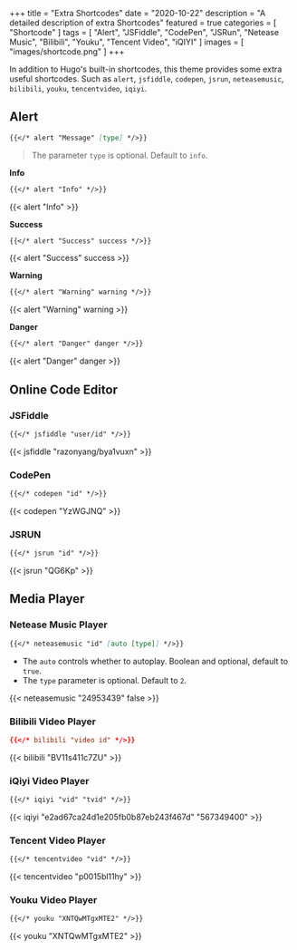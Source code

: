 +++
title = "Extra Shortcodes"
date = "2020-10-22"
description = "A detailed description of extra Shortcodes"
featured = true
categories = [
  "Shortcode"
]
tags = [
    "Alert",
    "JSFiddle",
    "CodePen",
    "JSRun",
    "Netease Music",
    "Bilibili",
    "Youku",
    "Tencent Video",
    "iQIYI"
]
images = [
  "images/shortcode.png"
]
+++

In addition to Hugo's built-in shortcodes, this theme provides some extra useful shortcodes. Such as `alert`, `jsfiddle`, `codepen`, `jsrun`, `neteasemusic`, `bilibili`, `youku`, `tencentvideo`, `iqiyi`.
<!--more-->

## Alert

```markdown
{{</* alert "Message" [type] */>}}
```

> The parameter `type` is optional. Default to `info`.

**Info**

```markdown
{{</* alert "Info" */>}}
```

{{< alert "Info" >}}

**Success**

```markdown
{{</* alert "Success" success */>}}
```

{{< alert "Success" success >}}

**Warning**

```markdown
{{</* alert "Warning" warning */>}}
```

{{< alert "Warning" warning >}}

**Danger**

```markdown
{{</* alert "Danger" danger */>}}
```

{{< alert "Danger" danger >}}

## Online Code Editor

### JSFiddle

```markdown
{{</* jsfiddle "user/id" */>}}
```

{{< jsfiddle "razonyang/bya1vuxn" >}}

### CodePen

```markdown
{{</* codepen "id" */>}}
```

{{< codepen "YzWGJNQ" >}}

### JSRUN

```markdown
{{</* jsrun "id" */>}}
```

{{< jsrun "QG6Kp" >}}

## Media Player

### Netease Music Player

```markdown
{{</* neteasemusic "id" [auto [type]] */>}}
```

- The `auto` controls whether to autoplay. Boolean and optional, default to `true`.
- The `type` parameter is optional. Default to `2`.

{{< neteasemusic "24953439" false >}}

### Bilibili Video Player

```toml
{{</* bilibili "video id" */>}}
```

{{< bilibili "BV11s411c7ZU" >}}

### iQiyi Video Player

```markdown
{{</* iqiyi "vid" "tvid" */>}}
```

{{< iqiyi "e2ad67ca24d1e205fb0b87eb243f467d" "567349400" >}}

### Tencent Video Player

```markdown
{{</* tencentvideo "vid" */>}}
```

{{< tencentvideo "p0015bl11hy" >}}

### Youku Video Player

```markdown
{{</* youku "XNTQwMTgxMTE2" */>}}
```

{{< youku "XNTQwMTgxMTE2" >}}
